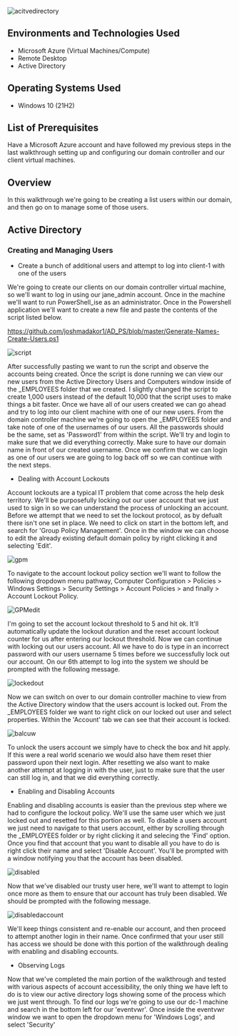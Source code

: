 
![acitvedirectory](https://github.com/user-attachments/assets/281aa924-786b-4692-9111-427bb727ea92)

<h2>Environments and Technologies Used</h2>

- Microsoft Azure (Virtual Machines/Compute)
- Remote Desktop
- Active Directory

<h2>Operating Systems Used </h2>

- Windows 10</b> (21H2)

<h2>List of Prerequisites</h2>

Have a Microsoft Azure account and have followed my previous steps in the last walkthrough setting up and configuring our domain controller and our client virtual machines.
 
<h2>Overview</h2>

In this walkthrough we're going to be creating a list users within our domain, and then go on to manage some of those users.

<h2>Active Directory</h2>

<h3>Creating and Managing Users</h3>

- Create a bunch of additional users and attempt to log into client-1 with one of the users

We're going to create our clients on our domain controller virtual machine, so we'll want to log in using our jane_admin account. Once in the machine we'll want to run PowerShell_ise as an administrator. Once in the Powershell application we'll want to create a new file and paste the contents of the script listed below.

https://github.com/joshmadakor1/AD_PS/blob/master/Generate-Names-Create-Users.ps1

![script](https://github.com/user-attachments/assets/f351dc2e-b2ba-4bc6-8fae-4d8ac87ecb8a)

After successfully pasting we want to run the script and observe the accounts being created. Once the script is done running we can view our new users from the Active Directory Users and Computers window inside of the _EMPLOYEES folder that we created. I slightly changed the script to create 1,000 users instead of the default 10,000 that the script uses to make things a bit faster. Once we have all of our users created we can go ahead and try to log into our client machine with one of our new users. From the domain controller machine we're going to open the _EMPLOYEES folder and take note of one of the usernames of our users. All the passwords should be the same, set as 'Password1' from within the script. We'll try and login to make sure that we did everything correctly. Make sure to have our domain name in front of our created username. Once we confirm that we can login as one of our users we are going to log back off so we can continue with the next steps.

- Dealing with Account Lockouts

Account lockouts are a typical IT problem that come across the help desk territory. We'll be purposefully locking out our user account that we just used to sign in so we can understand the process of unlocking an account. Before we attempt that we need to set the lockout protocol, as by defualt there isn't one set in place. We need to click on start in the bottom left, and search for 'Group Policy Management'. Once in the window we can choose to edit the already existing default domain policy by right clicking it and selecting 'Edit'. 

![gpm](https://github.com/user-attachments/assets/b0676ed5-5e44-4abd-bdc8-d59e29b28a28)

To navigate to the account lockout policy section we'll want to follow the following dropdown menu pathway, Computer Configuration > Policies > Windows Settings > Security Settings > Account Policies > and finally > Account Lockout Policy.

![GPMedit](https://github.com/user-attachments/assets/d6aeaeb7-ea52-4527-a451-7606295511f3)

I'm going to set the account lockout threshold to 5 and hit ok. It'll automatically update the lockout duration and the reset account lockout counter for us after entering our lockout threshold. Now we can continue with locking out our users account. All we have to do is type in an incorrect password with our users username 5 times before we successfully lock out our account. On our 6th attempt to log into the system we should be prompted with the following message.

![lockedout](https://github.com/user-attachments/assets/8dd21410-e772-45da-a460-5897983c319a)

Now we can switch on over to our domain controller machine to view from the Active Directory window that the users account is locked out. From the _EMPLOYEES folder we want to right click on our locked out user and select properties. Within the 'Account' tab we can see that their account is locked.

![balcuw](https://github.com/user-attachments/assets/f38b843b-9c37-4e01-a007-6ec71e336503)

To unlock the users account we simply have to check the box and hit apply. If this were a real world scenario we would also have them reset thier password upon their next login. After resetting we also want to make another attempt at logging in with the user, just to make sure that the user can still log in, and that we did everything correctly.

- Enabling and Disabling Accounts

Enabling and disabling accounts is easier than the previous step where we had to configure the lockout policy. We'll use the same user which we just locked out and resetted for this portion as well. To disable a users account we just need to navigate to that users account, either by scrolling through the _EMPLOYEES folder or by right clicking it and selecing the 'Find' option. Once you find that account that you want to disable all you have to do is right click their name and select 'Disable Account'. You'll be prompted with a window notifying you that the account has been disabled.

![disabled](https://github.com/user-attachments/assets/8c8abeaf-6faf-4511-90fb-4db78994ea37)

Now that we've disabled our trusty user here, we'll want to attempt to login once more as them to ensure that our account has truly been disabled. We should be prompted with the following message.

![disabledaccount](https://github.com/user-attachments/assets/f9b81ab1-e35d-4038-865f-71b79278e7bb)

We'll keep things consistent and re-enable our account, and then proceed to attempt another login in their name. Once confirmed that your user still has access we should be done with this portion of the walkthrough dealing with enabling and disabling eccounts.

- Observing Logs

Now that we've completed the main portion of the walkthrough and tested with various aspects of account accessibility, the only thing we have left to do is to view our active directory logs showing some of the process which we just went through. To find our logs we're going to use our dc-1 machine and search in the bottom left for our 'eventvwr'. Once inside the eventvwr window we want to open the dropdown menu for 'Windows Logs', and select 'Security'






